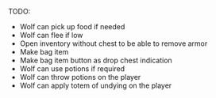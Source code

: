 TODO:
- Wolf can pick up food if needed
- Wolf can flee if low
- Open inventory without chest to be able to remove armor
- Make bag item
- Make bag item button as drop chest indication
- Wolf can use potions if required
- Wolf can throw potions on the player
- Wolf can apply totem of undying on the player